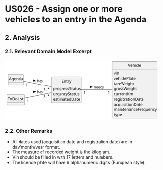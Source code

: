 # US026 - Assign one or more vehicles to an entry in the Agenda

## 2. Analysis

### 2.1. Relevant Domain Model Excerpt 

![Domain Model](svg/us026-domain-model.svg)

### 2.2. Other Remarks

- All dates used (acquisition date and registration date) are in day/month/year format.
- The measure of recorded weight is the kilogram.
- Vin should be filled in with 17 letters and numbers.
- The licence plate will have 6 alphanumeric digits (European style).